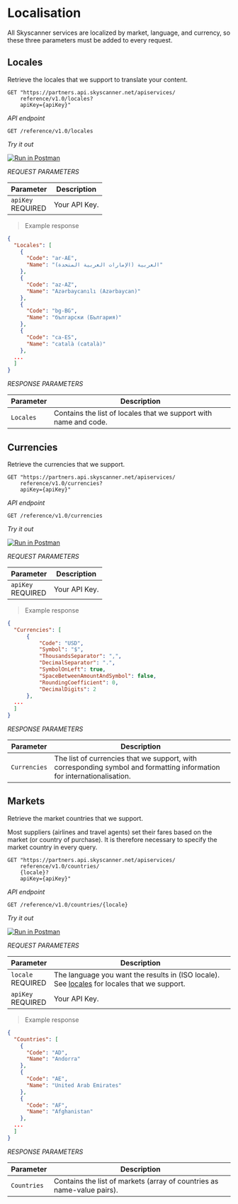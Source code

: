 # Localisation

All Skyscanner services are localized by market, language, and currency, so these three parameters must be added to every request.

## Locales

Retrieve the locales that we support to translate your content.

```shell
GET "https://partners.api.skyscanner.net/apiservices/
    reference/v1.0/locales?
    apiKey={apiKey}"
```

*API endpoint*

`GET /reference/v1.0/locales`

*Try it out*

[![Run in Postman](https://run.pstmn.io/button.svg)](https://app.getpostman.com/run-collection/e9563a0d506b15cf35d3)


*REQUEST PARAMETERS*

| Parameter | Description |
| --------- | ------- |
| ```apiKey``` <br><span class="required">REQUIRED</span> | Your API Key. |

> Example response

```json
{
  "Locales": [
    {
      "Code": "ar-AE",
      "Name": "العربية (الإمارات العربية المتحدة)"
    },
    {
      "Code": "az-AZ",
      "Name": "Azərbaycan­ılı (Azərbaycan)"
    },
    {
      "Code": "bg-BG",
      "Name": "български (България)"
    },
    {
      "Code": "ca-ES",
      "Name": "català (català)"
    },
  ...
  ]
}
```


*RESPONSE PARAMETERS*

| Parameter | Description |
| --- | --- |
| ```Locales``` | Contains the list of locales that we support with name and code. |


## Currencies

Retrieve the currencies that we support.

```shell
GET "https://partners.api.skyscanner.net/apiservices/
    reference/v1.0/currencies?
    apiKey={apiKey}"
```
*API endpoint*

`GET /reference/v1.0/currencies`

*Try it out*

[![Run in Postman](https://run.pstmn.io/button.svg)](https://app.getpostman.com/run-collection/e9563a0d506b15cf35d3)


*REQUEST PARAMETERS*

Parameter | Description |
--------- | ------- |
```apiKey``` <br><span class="required">REQUIRED</span> | Your API Key. |

> Example response

```json
{
  "Currencies": [
      {
          "Code": "USD",
          "Symbol": "$",
          "ThousandsSeparator": ",",
          "DecimalSeparator": ".",
          "SymbolOnLeft": true,
          "SpaceBetweenAmountAndSymbol": false,
          "RoundingCoefficient": 0,
          "DecimalDigits": 2
      },
  ...
  ]
}
```


*RESPONSE PARAMETERS*

| Parameter | Description |
| --- | --- |
| ```Currencies``` | The list of currencies that we support, with corresponding symbol and formatting information for internationalisation. |


## Markets

Retrieve the market countries that we support.

Most suppliers (airlines and travel agents) set their fares based on the market (or country of purchase). It is therefore necessary to specify the market country in every query.

```shell
GET "https://partners.api.skyscanner.net/apiservices/
    reference/v1.0/countries/
    {locale}?
    apiKey={apiKey}"
```

*API endpoint*

`GET /reference/v1.0/countries/{locale}`

*Try it out*

[![Run in Postman](https://run.pstmn.io/button.svg)](https://app.getpostman.com/run-collection/e9563a0d506b15cf35d3)


*REQUEST PARAMETERS*

| Parameter | Description |
| --------- | ------- |
| ```locale``` <br><span class="required">REQUIRED</span> | The language you want the results in (ISO locale). See [locales](#locales) for locales that we support. |
| ```apiKey``` <br><span class="required">REQUIRED</span> | Your API Key. |

> Example response

```json
{
  "Countries": [
    {
      "Code": "AD",
      "Name": "Andorra"
    },
    {
      "Code": "AE",
      "Name": "United Arab Emirates"
    },
    {
      "Code": "AF",
      "Name": "Afghanistan"
    },
  ...
  ]
}
```


*RESPONSE PARAMETERS*

| Parameter | Description |
| --- | --- |
| ```Countries``` | Contains the list of markets (array of countries as name-value pairs). |
